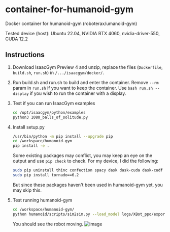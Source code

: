 # container-for-humanoid-gym
Docker container for humanoid-gym (roboterax/umanoid-gym)

Tested device (host): Ubuntu 22.04, NVIDIA RTX 4060, nvidia-driver-550, CUDA 12.2


## Instructions

1. Download IsaacGym Preview 4 and unzip, replace the files (`Dockerfile`, `build.sh`, `run.sh`) in `/.../isaacgym/docker/`.

2. Run build.sh and run.sh to build and enter the container. Remove `--rm` param in `run.sh` if you want to keep the container. Use `bash run.sh --display` if you wish to run the container with a display.

3. Test if you can run IsaacGym examples

   ```sh
   cd /opt/isaacgym/python/examples
   python3 1080_balls_of_solitude.py
   ```

4. Install setup.py

   ```sh
   /usr/bin/python -m pip install --upgrade pip
   cd /workspace/humanoid-gym
   pip install -e .
   ```

   Some existing packages may conflict, you may keep an eye on the output
   and use `pip check` to check. For my device, I did the following:

   ```sh
   sudo pip uninstall thinc confection spacy dask dask-cuda dask-cudf distributed treelite treelite-runtime
   sudo pip install tornado==6.2
   ```

   But since these packages haven't been used in humanoid-gym yet, you may skip this.

6. Test running humanoid-gym

   ```sh
   cd /workspace/humanoid-gym/
   python humanoid/scripts/sim2sim.py --load_model logs/XBot_ppo/exported/policies/policy_example.pt
   ```

   You should see the robot moving.
   ![image](https://github.com/user-attachments/assets/d6f4a70b-c60a-4d15-aa35-6c1b74df64b8)
